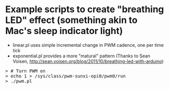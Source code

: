# Example scripts to create "breathing LED" effect (something akin to Mac's sleep indicator light)

  * linear.pl uses simple incremental change in PWM cadence, one per time tick
  * exponential.pl provides a more "matural" pattern (Thanks to Sean Voisen, http://sean.voisen.org/blog/2011/10/breathing-led-with-arduino)

<pre>
> # Turn PWM on
> echo 1 > /sys/class/pwm-sunxi-opi0/pwm0/run
> ./pwm.pl
</pre>

